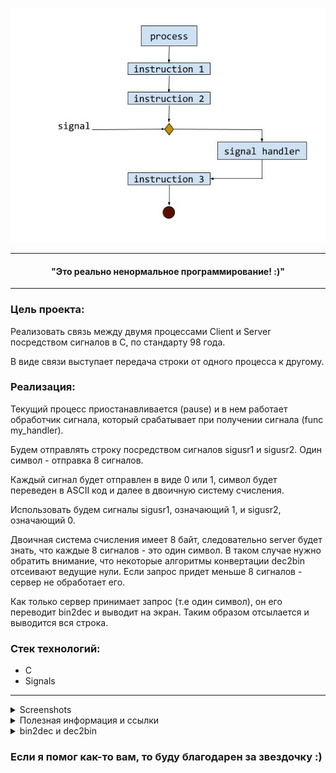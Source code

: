 ![Screen](https://raw.githubusercontent.com/atomatoe/minitalk/master/screenshots/signals.jpg)

________________________________________________________________

#### <p align=center> "Это реально ненормальное программирование! :)"</p> ####
________________________________________________________________


### Цель проекта:
Реализовать связь между двумя процессами Client и Server посредством сигналов в С, по стандарту 98 года.
<p>В виде связи выступает передача строки от одного процесса к другому.</p>

### Реализация:
<p>Текущий процесс приостанавливается (pause) и в нем работает обработчик сигнала, который срабатывает при получении сигнала (func my_handler).</p>
<p>Будем отправлять строку посредством сигналов sigusr1 и sigusr2. Один символ - отправка 8 сигналов.</p>
<p>Каждый сигнал будет отправлен в виде 0 или 1, символ будет переведен в ASCII код и далее в двоичную систему счисления.</p>
<p>Использовать будем сигналы sigusr1, означающий 1,  и sigusr2, означающий 0.</p>
<p>Двоичная система счисления имеет 8 байт, следовательно server будет знать, что каждые 8 сигналов - это один символ. В таком случае нужно обратить внимание, что некоторые алгоритмы конвертации dec2bin отсеивают ведущие нули. Если запрос придет меньше 8 сигналов - сервер не обработает его.</p>
<p>Как только сервер принимает запрос (т.е один символ), он его переводит bin2dec и выводит на экран. Таким образом отсылается и выводится вся строка.</p>

### Стек технологий:
* С
* Signals

________________________________________________________________


<details>
<summary>Screenshots</summary>

________________________________________________________________

<p><img src="https://raw.githubusercontent.com/atomatoe/minitalk/master/screenshots/send_signal_1.png" alt="Ссылка"></p>
<p><img src="https://raw.githubusercontent.com/atomatoe/minitalk/master/screenshots/send_signal_2.png" alt="Ссылка"></p>
<p><img src="https://raw.githubusercontent.com/atomatoe/minitalk/master/screenshots/send_signal_3.png" alt="Ссылка"></p>
________________________________________________________________

</details>

<details>
<summary>Полезная информация и ссылки</summary>
<p></p>
<p>Обработка сигналов занимает некоторое время, и если вы посылаете слишком много за один раз, некоторые из них могут быть проигнорированы. Именно поэтому я использую usleep.</p>
<p>Printf нельзя вызывать внутри сигнала. Именно из-за printf не мог понять почему server не принимал сигнал. Советую не использовать его в момент написания проекта или его тестирования.</p>
<p><a href="https://coderoad.ru/39590535/%D0%BF%D0%BE%D0%BB%D1%8C%D0%B7%D0%BE%D0%B2%D0%B0%D1%82%D0%B5%D0%BB%D1%8C%D1%81%D0%BA%D0%B8%D0%B5-%D1%81%D0%B8%D0%B3%D0%BD%D0%B0%D0%BB%D1%8B-sigusr1-%D0%B8-sigusr2
">Подробнее о SIGUSR1 и SIGUSR2</a></p>
<p><a href="https://habr.com/ru/post/122823/">Передача файлов сигналами</a></p>
<p><a href="https://www.cyberforum.ru/c-linux/thread833809.html">Как узнать завершился ли процесс-потомок?</a></p>
<p><a href="https://man7.org/linux/man-pages/man7/signal-safety.7.html">Список разрешенных функций внутри обработчика сигнала</a></p>

</details>

</details>

<details>
<summary>bin2dec и dec2bin</summary>

```C
int bin2dec(int n)
{
  int num;
  int dec_value;
  int base;
  int temp;
  int last_digit;
    
  num = n;
  base = 1;
  dec_value = 0;
  temp = num;
  while (temp)
  {
    last_digit = temp % 10;
    temp = temp / 10;
    dec_value += last_digit * base;
    base = base * 2;
  }
  return dec_value;
}

int dec2bin(int server_pid, int num)
{
  int bin = 0;
  int k = 1;
  int i = 0;

  while (num)
  {
    bin += (num % 2) * k;
    k *= 10;
    num /= 2;
    i++;
  }
  return bin;
}
```

</details>

### Если я помог как-то вам, то буду благодарен за звездочку :)

